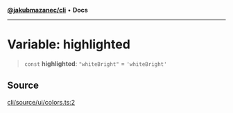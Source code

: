 [**@jakubmazanec/cli**](../../../README.md) • **Docs**

---

# Variable: highlighted

> `const` **highlighted**: `"whiteBright"` = `'whiteBright'`

## Source

[cli/source/ui/colors.ts:2](https://github.com/jakubmazanec/js-tools/blob/0a7ca643260718f11723fa4df4f144d2d5a8a885/packages/cli/source/ui/colors.ts#L2)
